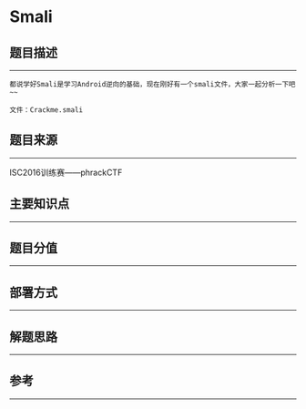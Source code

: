 # Smali

## 题目描述
---
```
都说学好Smali是学习Android逆向的基础，现在刚好有一个smali文件，大家一起分析一下吧~~

文件：Crackme.smali
```

## 题目来源
---
ISC2016训练赛——phrackCTF

## 主要知识点
---


## 题目分值
---


## 部署方式
---


## 解题思路
---


## 参考
---
